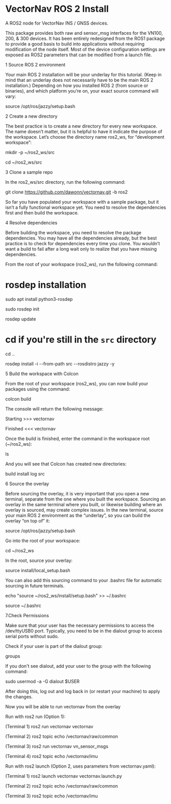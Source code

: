 <h1>VectorNav ROS 2 Install</h1>
A ROS2 node for VectorNav INS / GNSS devices. 

This package provides both raw and sensor_msg interfaces for the VN100, 200, & 300 devices. It has been entirely redesigned from the ROS1 package to provide a good basis to build into applications without requiring modification of the node itself. Most of the device configuration settings are exposed as ROS2 parameters that can be modified from a launch file.  

1 Source ROS 2 environment 

Your main ROS 2 installation will be your underlay for this tutorial. (Keep in mind that an underlay does not necessarily have to be the main ROS 2 installation.) Depending on how you installed ROS 2 (from source or binaries), and which platform you’re on, your exact source command will vary: 

source /opt/ros/jazzy/setup.bash 

2 Create a new directory 

The best practice is to create a new directory for every new workspace. The name doesn’t matter, but it is helpful to have it indicate the purpose of the workspace. Let’s choose the directory name ros2_ws, for “development workspace”: 

mkdir -p ~/ros2_ws/src 

cd ~/ros2_ws/src  

3 Clone a sample repo 

In the ros2_ws/src directory, run the following command: 

git clone https://github.com/dawonn/vectornav.git -b ros2 

So far you have populated your workspace with a sample package, but it isn’t a fully functional workspace yet. You need to resolve the dependencies first and then build the workspace. 

4 Resolve dependencies 

Before building the workspace, you need to resolve the package dependencies. You may have all the dependencies already, but the best practice is to check for dependencies every time you clone. You wouldn’t want a build to fail after a long wait only to realize that you have missing dependencies. 

From the root of your workspace (ros2_ws), run the following command: 

# rosdep installation 

sudo apt install python3-rosdep 

sudo rosdep init 

rosdep update 

 

# cd if you're still in the ``src`` directory 

cd .. 

rosdep install -i --from-path src --rosdistro jazzy -y 

5 Build the workspace with Colcon 

From the root of your workspace (ros2_ws), you can now build your packages using the command: 

colcon build 

The console will return the following message: 

Starting >>> vectornav 

Finished <<< vectornav 

Once the build is finished, enter the command in the workspace root (~/ros2_ws): 

ls 

And you will see that Colcon has created new directories: 

build  install  log  src 

  

6 Source the overlay 

Before sourcing the overlay, it is very important that you open a new terminal, separate from the one where you built the workspace. Sourcing an overlay in the same terminal where you built, or likewise building where an overlay is sourced, may create complex issues. In the new terminal, source your main ROS 2 environment as the “underlay”, so you can build the overlay “on top of” it: 

source /opt/ros/jazzy/setup.bash 

Go into the root of your workspace: 

cd ~/ros2_ws 

In the root, source your overlay: 

source install/local_setup.bash 

You can also add this sourcing command to your .bashrc file for automatic sourcing in future terminals. 

echo "source ~/ros2_ws/install/setup.bash" >> ~/.bashrc 

source ~/.bashrc 

7.Check Permissions 

Make sure that your user has the necessary permissions to access the /dev/ttyUSB0 port. Typically, you need to be in the dialout group to access serial ports without sudo. 

Check if your user is part of the dialout group:  

groups 

If you don't see dialout, add your user to the group with the following command: 

sudo usermod -a -G dialout $USER 

After doing this, log out and log back in (or restart your machine) to apply the changes. 

  

Now you will be able to run vectornav from the overlay 

Run with ros2 run (Option 1): 

 (Terminal 1) ros2 run vectornav vectornav 

(Terminal 2) ros2 topic echo /vectornav/raw/common 

(Terminal 3) ros2 run vectornav vn_sensor_msgs 

(Terminal 4) ros2 topic echo /vectornav/imu 

Run with ros2 launch (Option 2, uses parameters from vectornav.yaml): 

(Terminal 1) ros2 launch vectornav vectornav.launch.py 

(Terminal 2) ros2 topic echo /vectornav/raw/common 

(Terminal 3) ros2 topic echo /vectornav/imu 

  

  

  

  

 

 
